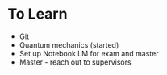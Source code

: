 # To Learn
- Git
- Quantum mechanics (started)
- Set up Notebook LM for exam and master
- Master - reach out to supervisors
  
